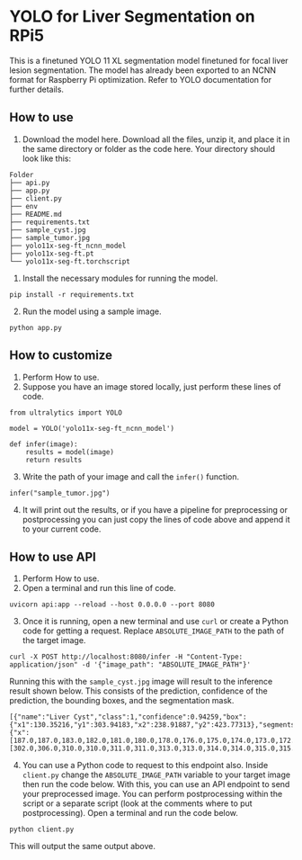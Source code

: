 # YOLO for Liver Segmentation on RPi5

This is a finetuned YOLO 11 XL segmentation model finetuned for focal liver lesion segmentation. The model has already been exported to an NCNN format for Raspberry Pi optimization. Refer to YOLO documentation for further details.

## How to use
1. Download the model here. Download all the files, unzip it, and place it in the same directory or folder as the code here. Your directory should look like this:
```
Folder
├── api.py
├── app.py
├── client.py
├── env
├── README.md
├── requirements.txt
├── sample_cyst.jpg
├── sample_tumor.jpg
├── yolo11x-seg-ft_ncnn_model
├── yolo11x-seg-ft.pt
└── yolo11x-seg-ft.torchscript
```
1. Install the necessary modules for running the model.
```
pip install -r requirements.txt
```

2. Run the model using a sample image.
```
python app.py
```

## How to customize
1. Perform How to use.
2. Suppose you have an image stored locally, just perform these lines of code.
```
from ultralytics import YOLO

model = YOLO('yolo11x-seg-ft_ncnn_model')

def infer(image):
    results = model(image)
    return results
```
3. Write the path of your image and call the `infer()` function.
```
infer("sample_tumor.jpg")
```
4. It will print out the results, or if you have a pipeline for preprocessing or postprocessing you can just copy the lines of code above and append it to your current code.

## How to use API

1. Perform How to use.
2. Open a terminal and run this line of code.
```
uvicorn api:app --reload --host 0.0.0.0 --port 8080
```
3. Once it is running, open a new terminal and use `curl` or create a Python code for getting a request. Replace `ABSOLUTE_IMAGE_PATH` to the path of the target image.
```
curl -X POST http://localhost:8080/infer -H "Content-Type: application/json" -d '{"image_path": "ABSOLUTE_IMAGE_PATH"}'
```
Running this with the `sample_cyst.jpg` image will result to the inference result shown below. This consists of the prediction, confidence of the prediction, the bounding boxes, and the segmentation mask.
```
[{"name":"Liver Cyst","class":1,"confidence":0.94259,"box":{"x1":130.35216,"y1":303.94183,"x2":238.91887,"y2":423.77313},"segments":{"x":[187.0,187.0,183.0,182.0,181.0,180.0,178.0,176.0,175.0,174.0,173.0,172.0,171.0,169.0,168.0,167.0,166.0,164.0,163.0,162.0,161.0,159.0,158.0,157.0,156.0,154.0,153.0,152.0,151.0,150.0,149.0,148.0,147.0,146.0,145.0,144.0,143.0,141.0,139.0,138.0,137.0,135.0,134.0,130.0,130.0,134.0,136.0,136.0,137.0,137.0,138.0,138.0,139.0,139.0,140.0,140.0,141.0,141.0,142.0,142.0,143.0,143.0,144.0,144.0,145.0,145.0,146.0,146.0,147.0,147.0,148.0,148.0,149.0,149.0,150.0,150.0,151.0,151.0,152.0,152.0,153.0,153.0,154.0,154.0,155.0,155.0,156.0,156.0,157.0,157.0,159.0,159.0,160.0,160.0,162.0,162.0,164.0,164.0,169.0,171.0,172.0,178.0,179.0,180.0,181.0,182.0,183.0,184.0,185.0,186.0,187.0,188.0,189.0,190.0,191.0,193.0,194.0,196.0,197.0,198.0,199.0,201.0,202.0,204.0,205.0,206.0,208.0,209.0,210.0,212.0,213.0,216.0,217.0,220.0,221.0,225.0,226.0,229.0,233.0,233.0,234.0,234.0,235.0,235.0,234.0,234.0,233.0,233.0,232.0,232.0,231.0,231.0,230.0,230.0,229.0,229.0,228.0,228.0,227.0,227.0,226.0,226.0,225.0,225.0,224.0,224.0,223.0,223.0,222.0,222.0,221.0,221.0,220.0,220.0,219.0,219.0,218.0,218.0,217.0,217.0,216.0,216.0,215.0,215.0,214.0,214.0,213.0,213.0,212.0,212.0,211.0,211.0,210.0,210.0,209.0,209.0,208.0,208.0,207.0,207.0,206.0,206.0],"y":[302.0,306.0,310.0,310.0,311.0,311.0,313.0,313.0,314.0,314.0,315.0,315.0,316.0,316.0,317.0,317.0,318.0,318.0,319.0,319.0,320.0,320.0,321.0,321.0,322.0,322.0,323.0,323.0,324.0,324.0,325.0,325.0,326.0,326.0,327.0,327.0,328.0,328.0,330.0,330.0,331.0,331.0,332.0,332.0,347.0,347.0,349.0,350.0,351.0,353.0,354.0,356.0,357.0,359.0,360.0,362.0,363.0,365.0,366.0,369.0,370.0,372.0,373.0,374.0,375.0,376.0,377.0,379.0,380.0,381.0,382.0,384.0,385.0,387.0,388.0,389.0,390.0,391.0,392.0,393.0,394.0,395.0,396.0,397.0,398.0,399.0,400.0,401.0,402.0,403.0,405.0,406.0,407.0,408.0,410.0,411.0,413.0,414.0,419.0,419.0,420.0,420.0,419.0,419.0,418.0,418.0,417.0,417.0,416.0,416.0,415.0,415.0,414.0,414.0,413.0,413.0,412.0,412.0,411.0,411.0,410.0,410.0,409.0,409.0,408.0,408.0,406.0,406.0,405.0,405.0,404.0,404.0,403.0,403.0,402.0,402.0,401.0,401.0,397.0,396.0,395.0,392.0,391.0,388.0,387.0,381.0,380.0,378.0,377.0,374.0,373.0,371.0,370.0,369.0,368.0,366.0,365.0,364.0,363.0,361.0,360.0,359.0,358.0,357.0,356.0,355.0,354.0,353.0,352.0,351.0,350.0,348.0,347.0,346.0,345.0,344.0,343.0,341.0,340.0,339.0,338.0,337.0,336.0,335.0,334.0,333.0,332.0,330.0,329.0,327.0,326.0,325.0,324.0,321.0,320.0,316.0,315.0,312.0,311.0,308.0,307.0,302.0]}}]
```
4. You can use a Python code to request to this endpoint also. Inside `client.py` change the `ABSOLUTE_IMAGE_PATH` variable to your target image then run the code below. With this, you can use an API endpoint to send your preprocessed image. You can perform postprocessing within the script or a separate script (look at the comments where to put postprocessing). Open a terminal and run the code below.

```
python client.py
```

This will output the same output above.